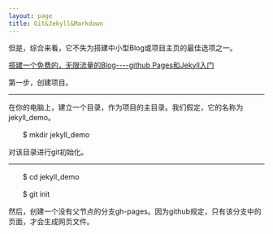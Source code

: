 ```yaml
---
layout: page
title: Git&Jekyll&Markdown
---
```


但是，综合来看，它不失为搭建中小型Blog或项目主页的最佳选项之一。

[搭建一个免费的，无限流量的Blog----github Pages和Jekyll入门](http://www.ruanyifeng.com/blog/2012/08/blogging_with_jekyll.html)

第一步，创建项目。

***

在你的电脑上，建立一个目录，作为项目的主目录。我们假定，它的名称为jekyll_demo。

　　$ mkdir jekyll_demo

对该目录进行git初始化。

<hr>

　　$ cd jekyll_demo

　　$ git init

然后，创建一个没有父节点的分支gh-pages。因为github规定，只有该分支中的页面，才会生成网页文件。